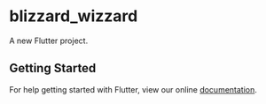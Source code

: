 # blizzard_wizzard

A new Flutter project.

## Getting Started

For help getting started with Flutter, view our online
[documentation](https://flutter.io/).
